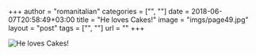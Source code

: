 +++
author = "romanitalian"
categories = ["", ""]
date = 2018-06-07T20:58:49+03:00
title = "He loves Cakes!"
image = "imgs/page49.jpg"
layout = "post"
tags = ["", ""]
url = ""
+++

<img src="/imgs/page49.jpg" alt="He loves Cakes!">
